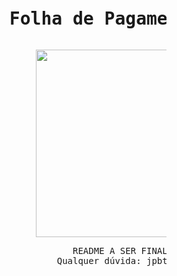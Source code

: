 <pre> <h1>               Folha de Pagamento OO📃✔️</h1></pre>

<pre>                                   <img src="https://i.imgur.com/mcU3xnE.gif" align="center" width="300" height="300" /></pre>
<pre>
                                          README A SER FINALIZADO!!
                                       Qualquer dúvida: jpbt@ic.ufal.br </pre>
